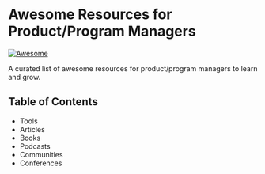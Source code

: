 # Awesome Resources for Product/Program Managers

[![Awesome](https://awesome.re/badge-flat2.svg)](https://awesome.re)

A curated list of awesome resources for product/program managers to learn and grow.

## Table of Contents

* Tools
* Articles
* Books
* Podcasts
* Communities
* Conferences
